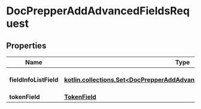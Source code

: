 
# DocPrepperAddAdvancedFieldsRequest

## Properties
Name | Type | Description | Notes
------------ | ------------- | ------------- | -------------
**fieldInfoListField** | [**kotlin.collections.Set&lt;DocPrepperAddAdvancedFieldsRequestFieldInfoListField&gt;**](DocPrepperAddAdvancedFieldsRequestFieldInfoListField.md) | Field information list field. | 
**tokenField** | [**TokenField**](TokenField.md) |  | 



